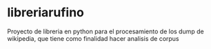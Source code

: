 # libreriarufino
Proyecto de libreria en python para el procesamiento de los dump de wikipedia, que tiene como finalidad hacer analisis de corpus
